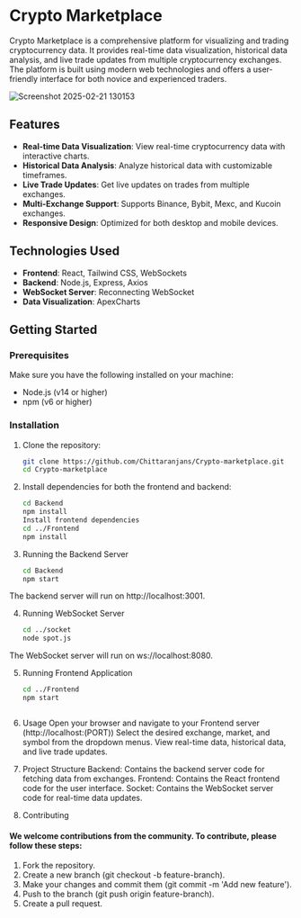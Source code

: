 # Crypto Marketplace

Crypto Marketplace is a comprehensive platform for visualizing and trading cryptocurrency data. It provides real-time data visualization, historical data analysis, and live trade updates from multiple cryptocurrency exchanges. The platform is built using modern web technologies and offers a user-friendly interface for both novice and experienced traders.

![Screenshot 2025-02-21 130153](https://github.com/user-attachments/assets/8590c687-278f-410e-8111-ef036b2a6f54)


## Features

- **Real-time Data Visualization**: View real-time cryptocurrency data with interactive charts.
- **Historical Data Analysis**: Analyze historical data with customizable timeframes.
- **Live Trade Updates**: Get live updates on trades from multiple exchanges.
- **Multi-Exchange Support**: Supports Binance, Bybit, Mexc, and Kucoin exchanges.
- **Responsive Design**: Optimized for both desktop and mobile devices.

## Technologies Used

- **Frontend**: React, Tailwind CSS, WebSockets
- **Backend**: Node.js, Express, Axios
- **WebSocket Server**: Reconnecting WebSocket
- **Data Visualization**: ApexCharts

## Getting Started

### Prerequisites

Make sure you have the following installed on your machine:

- Node.js (v14 or higher)
- npm (v6 or higher)

### Installation

1. Clone the repository:

   ```bash
   git clone https://github.com/Chittaranjans/Crypto-marketplace.git
   cd Crypto-marketplace

2. Install dependencies for both the frontend and backend:

    ```bash
    cd Backend
    npm install
    Install frontend dependencies
    cd ../Frontend
    npm install

3. Running the Backend Server

   ```bash
   cd Backend
   npm start

The backend server will run on http://localhost:3001.

4. Running WebSocket Server 

    ```bash
    cd ../socket
    node spot.js

The WebSocket server will run on ws://localhost:8080.

5. Running Frontend Application

   ```bash
   cd ../Frontend
   npm start



6. Usage
Open your browser and navigate to your Frontend server (http://localhost:(PORT))
Select the desired exchange, market, and symbol from the dropdown menus.
View real-time data, historical data, and live trade updates.

7. Project Structure
Backend: Contains the backend server code for fetching data from exchanges.
Frontend: Contains the React frontend code for the user interface.
Socket: Contains the WebSocket server code for real-time data updates.

8. Contributing
#### We welcome contributions from the community. To contribute, please follow these steps:

 1. Fork the repository.
 2. Create a new branch (git checkout -b feature-branch).
 3. Make your changes and commit them (git commit -m 'Add new feature').
 4. Push to the branch (git push origin feature-branch).
 5. Create a pull request.
